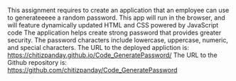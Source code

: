 This assignment requires to create an application that an employee can use to generateeeee a random password.
This app will run in the browser, and will feature dynamically updated HTML and CSS powered by JavaScript code
The application helps create strong password that provides greater security. The password characters include lowercase, uppercase, numeric, and special characters.
The URL to the deployed appliction is: https://chitizpanday.github.io/Code_GeneratePassword/
The URL to the Github repository is: https://github.com/chitizpanday/Code_GeneratePassword
